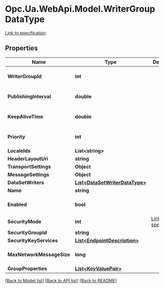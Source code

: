 # Opc.Ua.WebApi.Model.WriterGroupDataType
[Link to specification](https://reference.opcfoundation.org/v105/Core/docs/Part14/6.2.6/#6.2.6.7.1).

## Properties

Name | Type | Description | Notes
------------ | ------------- | ------------- | -------------
**WriterGroupId** | **int** |  | [optional] [default to 0]
**PublishingInterval** | **double** |  | [optional] [default to 0D]
**KeepAliveTime** | **double** |  | [optional] [default to 0D]
**Priority** | **int** |  | [optional] [default to 0]
**LocaleIds** | **List&lt;string&gt;** |  | [optional] 
**HeaderLayoutUri** | **string** |  | [optional] 
**TransportSettings** | **Object** |  | [optional] 
**MessageSettings** | **Object** |  | [optional] 
**DataSetWriters** | [**List&lt;DataSetWriterDataType&gt;**](DataSetWriterDataType.md) |  | [optional] 
**Name** | **string** |  | [optional] 
**Enabled** | **bool** |  | [optional] [default to false]
**SecurityMode** | **int** | [Link to specification](https://reference.opcfoundation.org/v105/Core/docs/Part5/12.3.10). | [optional] 
**SecurityGroupId** | **string** |  | [optional] 
**SecurityKeyServices** | [**List&lt;EndpointDescription&gt;**](EndpointDescription.md) |  | [optional] 
**MaxNetworkMessageSize** | **long** |  | [optional] [default to 0]
**GroupProperties** | [**List&lt;KeyValuePair&gt;**](KeyValuePair.md) |  | [optional] 

[[Back to Model list]](../README.md#documentation-for-models) [[Back to API list]](../README.md#documentation-for-api-endpoints) [[Back to README]](../README.md)

